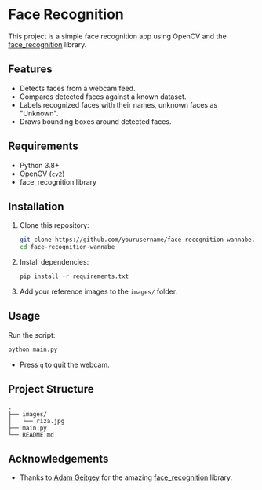 # Face Recognition

This project is a simple face recognition app using OpenCV and the [face_recognition](https://github.com/ageitgey/facedetection) library.

## Features
- Detects faces from a webcam feed.
- Compares detected faces against a known dataset.
- Labels recognized faces with their names, unknown faces as "Unknown".
- Draws bounding boxes around detected faces.

## Requirements
- Python 3.8+
- OpenCV (`cv2`)
- face_recognition library

## Installation
1. Clone this repository:
   ```bash
   git clone https://github.com/yourusername/face-recognition-wannabe.git
   cd face-recognition-wannabe
   ```

2. Install dependencies:
   ```bash
   pip install -r requirements.txt
   ```

3. Add your reference images to the `images/` folder.

## Usage
Run the script:
```bash
python main.py
```

- Press `q` to quit the webcam.

## Project Structure
```
.
├── images/
│   └── riza.jpg
├── main.py
└── README.md
```

## Acknowledgements
- Thanks to [Adam Geitgey](https://github.com/ageitgey) for the amazing [face_recognition](https://github.com/ageitgey/face_recognition) library.
